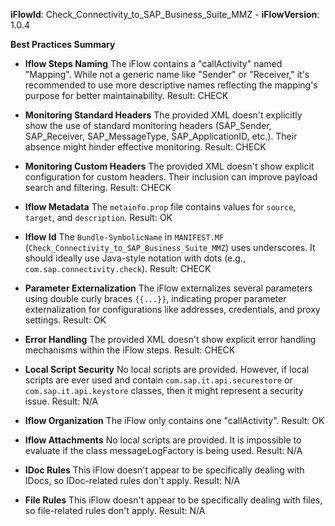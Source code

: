 **iFlowId**: Check_Connectivity_to_SAP_Business_Suite_MMZ - **iFlowVersion**: 1.0.4

**Best Practices Summary**
- **Iflow Steps Naming**
The iFlow contains a "callActivity" named "Mapping". While not a generic name like "Sender" or "Receiver," it's recommended to use more descriptive names reflecting the mapping's purpose for better maintainability.
Result: CHECK

- **Monitoring Standard Headers**
The provided XML doesn't explicitly show the use of standard monitoring headers (SAP_Sender, SAP_Receiver, SAP_MessageType, SAP_ApplicationID, etc.). Their absence might hinder effective monitoring.
Result: CHECK

- **Monitoring Custom Headers**
The provided XML doesn't show explicit configuration for custom headers. Their inclusion can improve payload search and filtering.
Result: CHECK

- **Iflow Metadata**
The `metainfo.prop` file contains values for `source`, `target`, and `description`.
Result: OK

- **Iflow Id**
The `Bundle-SymbolicName` in `MANIFEST.MF` (`Check_Connectivity_to_SAP_Business_Suite_MMZ`) uses underscores. It should ideally use Java-style notation with dots (e.g., `com.sap.connectivity.check`).
Result: CHECK

- **Parameter Externalization**
The iFlow externalizes several parameters using double curly braces `{{...}}`, indicating proper parameter externalization for configurations like addresses, credentials, and proxy settings.
Result: OK

- **Error Handling**
The provided XML doesn't show explicit error handling mechanisms within the iFlow steps.
Result: CHECK

- **Local Script Security**
No local scripts are provided. However, if local scripts are ever used and contain `com.sap.it.api.securestore` or `com.sap.it.api.keystore` classes, then it might represent a security issue.
Result: N/A

- **Iflow Organization**
The iFlow only contains one "callActivity".
Result: OK

- **Iflow Attachments**
No local scripts are provided. It is impossible to evaluate if the class messageLogFactory is being used.
Result: N/A

- **IDoc Rules**
This iFlow doesn't appear to be specifically dealing with IDocs, so IDoc-related rules don't apply.
Result: N/A

- **File Rules**
This iFlow doesn't appear to be specifically dealing with files, so file-related rules don't apply.
Result: N/A